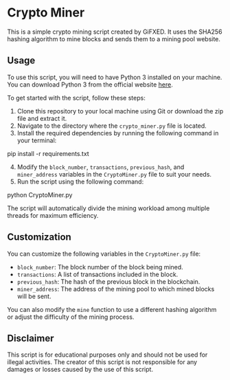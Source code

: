 # Crypto Miner

This is a simple crypto mining script created by GiFXED. It uses the SHA256 hashing algorithm to mine blocks and sends them to a mining pool website.

## Usage

To use this script, you will need to have Python 3 installed on your machine. You can download Python 3 from the official website [here](https://www.python.org/downloads/).

To get started with the script, follow these steps:

1. Clone this repository to your local machine using Git or download the zip file and extract it.
2. Navigate to the directory where the `crypto_miner.py` file is located.
3. Install the required dependencies by running the following command in your terminal:

pip install -r requirements.txt

4. Modify the `block_number`, `transactions`, `previous_hash`, and `miner_address` variables in the `CryptoMiner.py` file to suit your needs.
5. Run the script using the following command:

python CryptoMiner.py

The script will automatically divide the mining workload among multiple threads for maximum efficiency.

## Customization

You can customize the following variables in the `CryptoMiner.py` file:

- `block_number`: The block number of the block being mined.
- `transactions`: A list of transactions included in the block.
- `previous_hash`: The hash of the previous block in the blockchain.
- `miner_address`: The address of the mining pool to which mined blocks will be sent.

You can also modify the `mine` function to use a different hashing algorithm or adjust the difficulty of the mining process.

## Disclaimer

This script is for educational purposes only and should not be used for illegal activities. The creator of this script is not responsible for any damages or losses caused by the use of this script.
